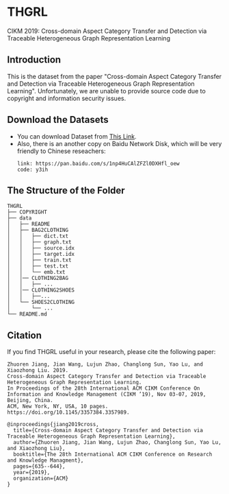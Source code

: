 # THGRL
CIKM 2019: Cross-domain Aspect Category Transfer and Detection via Traceable Heterogeneous Graph Representation Learning

## Introduction

This is the dataset from the paper "Cross-domain Aspect Category Transfer and Detection via Traceable Heterogeneous Graph Representation Learning". Unfortunately, we are unable to provide source code due to copyright and information security issues. 

## Download the Datasets
* You can download Dataset from [This Link](https://drive.google.com/file/d/16XP5WLYO3qgZR8jbaq-rxFp-0EpWIwQS/view?usp=sharing).
* Also, there is an another copy on Baidu Network Disk, which will be very friendly to Chinese reseachers:
    ```
    link: https://pan.baidu.com/s/1np4HuCAlZFZl0DXHfl_oew
    code: y3ih
    ```

## The Structure of the Folder
```
THGRL
├── COPYRIGHT
├── data
│   ├── README
│   ├── BAG2CLOTHING
│   │   ├── dict.txt
│   │   ├── graph.txt
│   │   ├── source.idx
│   │   ├── target.idx
│   │   ├── train.txt
│   │   ├── test.txt
│   │   └── emb.txt
│   │── CLOTHING2BAG
│   │   ├── ...
│   │── CLOTHING2SHOES
│   │   ├──...
│   └── SHOES2CLOTHING
│       └── ...
└── README.md

```

## Citation
If you find THGRL useful in your research, please cite the following paper:

```
Zhuoren Jiang, Jian Wang, Lujun Zhao, Changlong Sun, Yao Lu, and Xiaozhong Liu. 2019. 
Cross-domain Aspect Category Transfer and Detection via Traceable Heterogeneous Graph Representation Learning. 
In Proceedings of the 28th International ACM CIKM Conference On Information and Knowledge Management (CIKM ’19), Nov 03-07, 2019, Beijing, China. 
ACM, New York, NY, USA, 10 pages. https://doi.org/10.1145/3357384.3357989.
```

```
@inproceedings{jiang2019cross,
  title={Cross-domain Aspect Category Transfer and Detection via Traceable Heterogeneous Graph Representation Learning},
  author={Zhuoren Jiang, Jian Wang, Lujun Zhao, Changlong Sun, Yao Lu, and Xiaozhong Liu},
  booktitle={The 28th International ACM CIKM Conference on Research and Knowledge Managment},
  pages={635--644},
  year={2019},
  organization={ACM}
}

```
